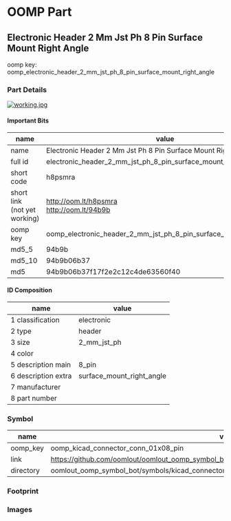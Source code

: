 # OOMP Part  
## Electronic Header 2 Mm Jst Ph 8 Pin Surface Mount Right Angle  
  
oomp key: oomp_electronic_header_2_mm_jst_ph_8_pin_surface_mount_right_angle  
  
### Part Details  
  
[![working.jpg](working_600.jpg)](working.jpg)  
  
#### Important Bits  
| name | value | 
| --- | --- | 
| name | Electronic Header 2 Mm Jst Ph 8 Pin Surface Mount Right Angle | 
| full id | electronic_header_2_mm_jst_ph_8_pin_surface_mount_right_angle | 
| short code | h8psmra | 
| short link<br>(not yet working) | http://oom.lt/h8psmra<br>http://oom.lt/94b9b | 
| oomp key | oomp_electronic_header_2_mm_jst_ph_8_pin_surface_mount_right_angle | 
| md5_5 | 94b9b | 
| md5_10 | 94b9b06b37 | 
| md5 | 94b9b06b37f17f2e2c12c4de63560f40 | 
#### ID Composition  
| name | value | 
| --- | --- | 
| 1 classification | electronic | 
| 2 type | header | 
| 3 size | 2_mm_jst_ph | 
| 4 color |  | 
| 5 description main | 8_pin | 
| 6 description extra | surface_mount_right_angle | 
| 7 manufacturer |  | 
| 8 part number |  | 
### Symbol  
| name | value | 
| --- | --- | 
| oomp_key | oomp_kicad_connector_conn_01x08_pin | 
| link | https://github.com/oomlout/oomlout_oomp_symbol_bot/tree/main/symbols/kicad_connector_conn_01x08_pin | 
| directory | oomlout_oomp_symbol_bot/symbols/kicad_connector_conn_01x08_pin//working/working.kicad_sym | 
### Footprint  
### Images  
